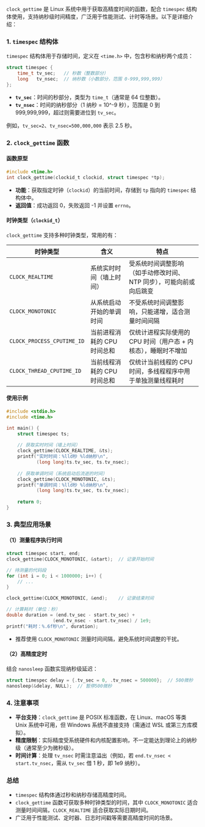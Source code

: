 `clock_gettime` 是 Linux 系统中用于获取高精度时间的函数，配合 `timespec` 结构体使用，支持纳秒级时间精度，广泛用于性能测试、计时等场景。以下是详细介绍：


### 1. `timespec` 结构体
`timespec` 结构体用于存储时间，定义在 `<time.h>` 中，包含秒和纳秒两个成员：
```c
struct timespec {
    time_t tv_sec;   // 秒数（整数部分）
    long   tv_nsec;  // 纳秒数（小数部分，范围 0-999,999,999）
};
```
- **`tv_sec`**：时间的秒部分，类型为 `time_t`（通常是 64 位整数）。
- **`tv_nsec`**：时间的纳秒部分（1 纳秒 = 10^-9 秒），范围是 0 到 999,999,999，超过则需要进位到 `tv_sec`。

例如，`tv_sec=2`、`tv_nsec=500,000,000` 表示 2.5 秒。


### 2. `clock_gettime` 函数
#### 函数原型
```c
#include <time.h>
int clock_gettime(clockid_t clockid, struct timespec *tp);
```
- **功能**：获取指定时钟（`clockid`）的当前时间，存储到 `tp` 指向的 `timespec` 结构体中。
- **返回值**：成功返回 0，失败返回 -1 并设置 `errno`。


#### 时钟类型（`clockid_t`）
`clock_gettime` 支持多种时钟类型，常用的有：

| 时钟类型                       | 含义               | 特点                                  |
| -------------------------- | ---------------- | ----------------------------------- |
| `CLOCK_REALTIME`           | 系统实时时间（墙上时间）     | 受系统时间调整影响（如手动修改时间、NTP 同步），可能向前或向后跳变 |
| `CLOCK_MONOTONIC`          | 从系统启动开始的单调时间     | 不受系统时间调整影响，只能递增，适合测量时间间隔            |
| `CLOCK_PROCESS_CPUTIME_ID` | 当前进程消耗的 CPU 时间总和 | 仅统计进程实际使用的 CPU 时间（用户态 + 内核态），睡眠时不增加 |
| `CLOCK_THREAD_CPUTIME_ID`  | 当前线程消耗的 CPU 时间总和 | 仅统计当前线程的 CPU 时间，多线程程序中用于单独测量线程耗时    |


#### 使用示例
```c
#include <stdio.h>
#include <time.h>

int main() {
    struct timespec ts;
    
    // 获取实时时间（墙上时间）
    clock_gettime(CLOCK_REALTIME, &ts);
    printf("实时时间：%lld秒 %ld纳秒\n", 
           (long long)ts.tv_sec, ts.tv_nsec);
    
    // 获取单调时间（系统启动后流逝的时间）
    clock_gettime(CLOCK_MONOTONIC, &ts);
    printf("单调时间：%lld秒 %ld纳秒\n", 
           (long long)ts.tv_sec, ts.tv_nsec);
    
    return 0;
}
```


### 3. 典型应用场景
#### （1）测量程序执行时间
```c
struct timespec start, end;
clock_gettime(CLOCK_MONOTONIC, &start);  // 记录开始时间

// 待测量的代码段
for (int i = 0; i < 1000000; i++) {
    // ...
}

clock_gettime(CLOCK_MONOTONIC, &end);    // 记录结束时间

// 计算耗时（单位：秒）
double duration = (end.tv_sec - start.tv_sec) + 
                 (end.tv_nsec - start.tv_nsec) / 1e9;
printf("耗时：%.6f秒\n", duration);
```
- 推荐使用 `CLOCK_MONOTONIC` 测量时间间隔，避免系统时间调整的干扰。


#### （2）高精度定时
结合 `nanosleep` 函数实现纳秒级延迟：
```c
struct timespec delay = {.tv_sec = 0, .tv_nsec = 500000};  // 500微秒
nanosleep(&delay, NULL);  // 暂停500微秒
```


### 4. 注意事项
- **平台支持**：`clock_gettime` 是 POSIX 标准函数，在 Linux、macOS 等类 Unix 系统中可用，但 Windows 系统不直接支持（需通过 WSL 或第三方库模拟）。
- **精度限制**：实际精度受系统硬件和内核配置影响，不一定能达到理论上的纳秒级（通常至少为微秒级）。
- **时间计算**：处理 `tv_nsec` 时需注意溢出（例如，若 `end.tv_nsec < start.tv_nsec`，需从 `tv_sec` 借 1 秒，即 1e9 纳秒）。


### 总结
- `timespec` 结构体通过秒和纳秒存储高精度时间。
- `clock_gettime` 函数可获取多种时钟类型的时间，其中 `CLOCK_MONOTONIC` 适合测量时间间隔，`CLOCK_REALTIME` 适合获取实际日期时间。
- 广泛用于性能测试、定时器、日志时间戳等需要高精度时间的场景。